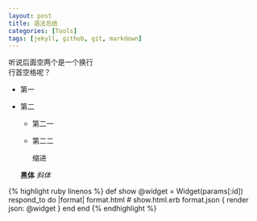 ```yaml
---
layout: post
title: 语法总结
categories: [Tools]
tags: [jekyll, github, git, markdown]
---
```

听说后面空两个是一个换行  
  行首空格呢？

- 第一
- 第二
  + 第二一
  + 第二二


    缩进

  **黑体**
  *斜体*

{% highlight ruby linenos %}
def show
  @widget = Widget(params[:id])
  respond_to do |format|
    format.html # show.html.erb
    format.json { render json: @widget }
  end
end
{% endhighlight %}    
